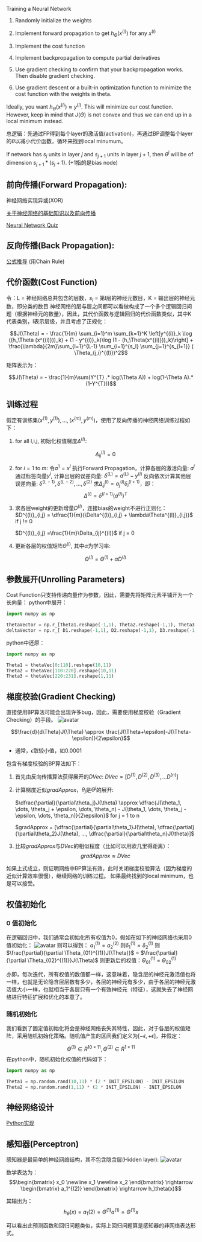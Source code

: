 Training a Neural Network

1. Randomly initialize the weights
2. Implement forward propagation to get $h_\Theta(x^{(i)})$ for any $x^{(i)}$
 
3. Implement the cost function
4. Implement backpropagation to compute partial derivatives
5. Use gradient checking to confirm that your backpropagation works. Then disable gradient checking.
6. Use gradient descent or a built-in optimization function to minimize the cost function with the weights in theta.

Ideally, you want $h_\Theta(x^{(i)}) \approx y^{(i)}$. This will minimize our cost function. However, keep in mind that $J(\Theta)$ is not convex and thus we can end up in a local minimum instead.

总逻辑：先通过FP得到每个layer的激活值(activation)，再通过BP调整每个layer的$\theta$以减小代价函数，循环来找到local minumum。

If network has $s_j$ units in layer $j$ and $s_{j+1}$ units in layer $j+1$, then $\theta^{j}$ will be of dimension $s_{j+1} * (s_j + 1)$. (+1指的是bias node)

## 前向传播(Forward Propagation):
神经网络实现异或(XOR) 

[关于神经网络的基础知识以及前向传播](URL 'https://www.cnblogs.com/python27/p/MachineLearningWeek04.html')

[Neural Network Quiz](URL 'https://github.com/mGalarnyk/datasciencecoursera/blob/master/Stanford_Machine_Learning/Week4/week3quiz1.md')

## 反向传播(Back Propagation):
[公式推导](URL 'https://www.cnblogs.com/python27/p/MachineLearningWeek05.html') (用Chain Rule)

## 代价函数(Cost Function)
令：L = 神经网络总共包含的层数，$s_l$ = 第l层的神经元数目，K = 输出层的神经元数，即分类的数目
神经网络的层与层之间都可以看做构成了一个多个逻辑回归问题（根据神经元的数量），因此，其代价函数与逻辑回归的代价函数类似，其中K代表类别，l表示层级，并且考虑了正规化：

$$J(\Theta) = - \frac{1}{m} \sum_{i=1}^m \sum_{k=1}^K \left[y^{(i)}_k \log ((h_\Theta (x^{(i)}))_k) + (1 - y^{(i)}_k)\log (1 - (h_\Theta(x^{(i)}))_k)\right] + \frac{\lambda}{2m}\sum_{l=1}^{L-1} \sum_{i=1}^{s_l} \sum_{j=1}^{s_{l+1}} ( \Theta_{j,i}^{(l)})^2$$

矩阵表示为：

$$J(\Theta) = - \frac{1}{m}\sum(Y^{T} .* log(\Theta A)) + log(1-\Theta A).*(1-Y^{T}))$$

## 训练过程
假定有训练集${(x^{(1)}, y^{(1)}),...,(x^{(m)},y^{(m)})}$，使用了反向传播的神经网络训练过程如下：
1. for all l,i,j, 初始化权值梯度$\Delta^{(l)}$: 
   
   $$\Delta_{ij}^{(l)} = 0$$

2. for $i = 1$ to $m$: 
    令$a^{1} = x^{i}$
    执行Forward Propagation，计算各层的激活向量: $a^{l}$
    通过标签向量$y^{i}$, 计算出层的误差向量: $\delta^{(L)} = a^{(L)} - y^{(i)}$
    反向依次计算其他层误差向量: $\delta^{(L-1)},\delta^{(L-2)},...,\delta^{(2)}$
    求$\Delta_{ij}^{(l)} = a_j^{(l)}\delta_i^{(l+1)}$，即：
    $$\Delta^{(l)} = \delta^{(l+1)}(a^{(l)})^T$$

3. 求各层weight的更新增量$D^{(l)}$，连接bias的weight不进行正则化：
    $D^{(l)}_{i,j} = \dfrac{1}{m}(\Delta^{(l)}_{i,j} + \lambda\Theta^{(l)}_{i,j})$ if j != 0
    
    $D^{(l)}_{i,j} =\frac{1}{m}\Delta_{ij}^{(l)}$ if j = 0

4. 更新各层的权值矩阵$\Theta^{(l)}$, 其中$\alpha$为学习率: 
   
   $$\Theta^{(l)} = \Theta^{(l)} + \alpha D^{(l)}$$


## 参数展开(Unrolling Parameters)
Cost Function只支持传递向量作为参数，因此，需要先将矩阵元素平铺开为一个长向量：
python中展开：
```python
import numpy as np

thetaVector = np.r_[Theta1.reshape(-1,1), Theta2.reshape(-1,1), Theta3.reshape(-1,1)]
deltaVector = np.r_[ D1.reshape(-1,1), D2.reshape(-1,1), D3.reshape(-1,1) ]
```
python中还原：
```python
import numpy as np

Theta1 = thetaVec[0:110].reshape(10,11)
Theta2 = thetaVec[110:220].reshape(10,11)
Theta3 = thetaVec[220:231].reshape(1,11)
```

## 梯度校验(Gradient Checking)
直接使用BP算法可能会出现许多bug，因此，需要使用梯度校验（Gradient Checking）的手段。
![avatar](https://i.loli.net/2018/12/02/5c03d7c2cb557.png)

$$\frac{d}{d\Theta}J(\Theta) \approx \frac{J(\Theta+\epsilon)-J(\Theta-\epsilon)}{2\epsilon}$$
- 通常，$\epsilon$取较小值，如0.0001

包含有梯度校验的BP算法如下：
1. 首先由反向传播算法获得展开的$DVec$: 
   $DVec = [D^{(1)},D^{(2)},D^{(3)},...D^{(n)}]$
2. 计算梯度近似$gradApprox$，$\theta_j$是$\Theta^{j}$的展开: 
   
   $\dfrac{\partial}{\partial\theta_j}J(\theta) \approx \dfrac{J(\theta_1, \dots, \theta_j + \epsilon, \dots, \theta_n) - J(\theta_1, \dots, \theta_j - \epsilon, \dots, \theta_n)}{2\epsilon}$ for j = 1 to n

    $gradApprox = [\dfrac{\partial}{\partial\theta_1}J(\theta), \dfrac{\partial}{\partial\theta_2}J(\theta), ..., \dfrac{\partial}{\partial\theta_n}J(\theta)]$
3. 比较$gradApprox$与$DVec$的相似程度（比如可以用欧几里得距离）：
   $$gradApprox \approx DVec$$

如果上式成立，则证明网络中BP算法有效，此时关闭梯度校验算法（因为梯度的近似计算效率很慢），继续网络的训练过程。
如果最终找到的local minimum，也是可以接受。

## 权值初始化
### 0 值初始化 
在逻辑回归中，我们通常会初始化所有权值为0，假如在如下的神经网络也采用0值初始化：
![avatar](https://yoyoyohamapi.gitbooks.io/mit-ml/content/%E7%A5%9E%E7%BB%8F%E7%BD%91%E7%BB%9C/attachments/0%E5%80%BC%E5%88%9D%E5%A7%8B%E5%8C%96.png)
则可以得到：
$a_1^{(1)} = a_2^{(2)}$
则$\delta_1^{(1)} = \delta_2^{(1)}$
则$\frac{\partial}{\partial \Theta_{01}^{(1)}J(\Theta)}$ = $\frac{\partial}{\partial \Theta_{02}^{(1)}}J(\Theta)$
则更新后的权值：$\Theta_{01}^{(1)}$ = $\Theta_{02}^{(1)}$

亦即，每次迭代，所有权值的数值都一样，这意味着，隐含层的神经元激活值也将一样，也就是无论隐含层层数有多少，各层的神经元有多少，由于各层的神经元激活值大小一样，也就相当于各层只有一个有效神经元（特征），这就失去了神经网络进行特征扩展和优化的本意了。

### 随机初始化 
我们看到了固定值初始化将会是神经网络丧失其特性，因此，对于各层的权值矩阵，采用随机初始化策略。随机值产生的区间我们定义为$[-\epsilon, +\epsilon]$，并假定：

$$\Theta^{(1)} \in R^{10 \times 11}, \Theta^{(2)} \in R^{1 \times 11}$$
在python中，随机初始化权值的代码如下：
```python
import numpy as np

Theta1 = np.random.rand(10,11) * (2 * INIT_EPSILON) - INIT_EPSILON
Theta2 = np.random.rand(1,11) * (2 * INIT_EPSILON) - INIT_EPSILON
```

## 神经网络设计

[Python实现](URL 'https://yoyoyohamapi.gitbooks.io/mit-ml/content/%E7%A5%9E%E7%BB%8F%E7%BD%91%E7%BB%9C/codes/%E7%A5%9E%E7%BB%8F%E7%BD%91%E7%BB%9C%E8%AE%BE%E8%AE%A1.html')

## 感知器(Perceptron)
感知器是最简单的神经网络结构，其不包含隐含层(Hidden layer): 
![avatar](https://yoyoyohamapi.gitbooks.io/mit-ml/content/%E7%A5%9E%E7%BB%8F%E7%BD%91%E7%BB%9C/attachments/%E9%80%BB%E8%BE%91AND%E8%BF%90%E7%AE%97%E7%BD%91%E7%BB%9C%E8%AE%BE%E8%AE%A1.jpg)

数学表达为：
$$\begin{bmatrix}
x_0 \newline x_1 \newline x_2
\end{bmatrix}
\rightarrow
\begin{bmatrix}
a_1^{(2)}
\end{bmatrix}
\rightarrow
h_\theta(x)$$

其输出为：
$$h_\theta(x) = a_1(2) = \Theta^{(1)}a^{(1)} = \Theta^{(1)}x$$

可以看出此预测函数和回归问题类似，实际上回归问题算是感知器的非网络表达形式。